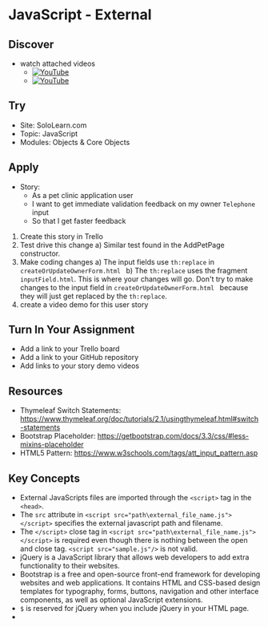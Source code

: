 # JavaScript - External

## Discover
-  watch attached videos
	- [![YouTube](https://i.ytimg.com/vi/IKNkkzmsbzg/default.jpg)](https://www.youtube.com/watch?v=IKNkkzmsbzg)
	- [![YouTube](https://i.ytimg.com/vi/7DG3kCDx53c/default.jpg)](https://www.youtube.com/watch?v=7DG3kCDx53c)

## Try
- Site: SoloLearn.com
- Topic: JavaScript
- Modules: Objects & Core Objects

## Apply
- Story: 
	- As a pet clinic application user
	- I want to get immediate validation feedback on my owner `Telephone` input 
	- So that I get faster feedback

1) Create this story in Trello
2) Test drive this change
a) Similar test found in the AddPetPage constructor.
3) Make coding changes
a) The input fields use `th:replace` in `createOrUpdateOwnerForm.html `
b) The `th:replace` uses the fragment `inputField.html`. This is where your changes will go. Don't try to make changes to the input field in `createOrUpdateOwnerForm.html ` because they will just get replaced by the `th:replace`.
4) create a video demo for this user story

## Turn In Your Assignment
- Add a link to your Trello board
- Add a link to your GitHub repository
- Add links to your story demo videos

## Resources
- Thymeleaf Switch Statements: https://www.thymeleaf.org/doc/tutorials/2.1/usingthymeleaf.html#switch-statements
- Bootstrap Placeholder: https://getbootstrap.com/docs/3.3/css/#less-mixins-placeholder
- HTML5 Pattern: https://www.w3schools.com/tags/att_input_pattern.asp

## Key Concepts
- External JavaScripts files are imported through the `<script>` tag in the `<head>`.
- The `src` attribute in `<script src="path\external_file_name.js"></script>` specifies the external javascript path and filename.
- The `</script>` close tag in `<script src="path\external_file_name.js"></script>` is required even though there is nothing between the open and close tag.  `<script src="sample.js"/>` is not valid.
- jQuery is a JavaScript library that allows web developers to add extra functionality to their websites.
- Bootstrap is a free and open-source front-end framework for developing websites and web applications. It contains HTML and CSS-based design templates for typography, forms, buttons, navigation and other interface components, as well as optional JavaScript extensions.
- `$` is reserved for jQuery when you include jQuery in your HTML page.
- 
